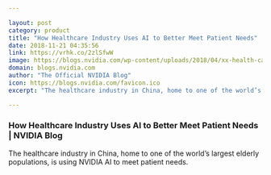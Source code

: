 ```yaml
---

layout: post
category: product
title: "How Healthcare Industry Uses AI to Better Meet Patient Needs"
date: 2018-11-21 04:35:56
link: https://vrhk.co/2zlSfwW
image: https://blogs.nvidia.com/wp-content/uploads/2018/04/xx-health-care-key-visual.jpg
domain: blogs.nvidia.com
author: "The Official NVIDIA Blog"
icon: https://blogs.nvidia.com/favicon.ico
excerpt: "The healthcare industry in China, home to one of the world’s largest elderly populations, is using NVIDIA AI to meet patient needs."

---
```


### How Healthcare Industry Uses AI to Better Meet Patient Needs | NVIDIA Blog

The healthcare industry in China, home to one of the world’s largest elderly populations, is using NVIDIA AI to meet patient needs.